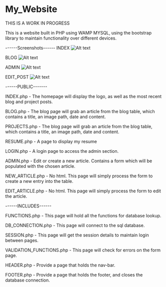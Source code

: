 # My_Website
THIS IS A WORK IN PROGRESS

This is a website built in PHP using WAMP MYSQL, using the bootstrap library to maintain functionality over different devices.

------Screenshots------
INDEX
![Alt text](https://github.com/bamsargeant/My_Website/tree/master/public/uploads/index_ss.png?raw=true "Index.php")

BLOG
![Alt text](https://github.com/bamsargeant/My_Website/tree/master/public/uploads/blog_ss.png?raw=true "Index.php")

ADMIN
![Alt text](https://github.com/bamsargeant/My_Website/tree/master/public/uploads/admin_ss.png?raw=true "Index.php")

EDIT_POST
![Alt text](https://github.com/bamsargeant/My_Website/tree/master/public/uploads/edit_ss.png?raw=true "Index.php")

------PUBLIC-------

INDEX.php     - The homepage will display the logo, as well as the most recent blog and project posts.

BLOG.php      - The blog page will grab an article from the blog table, which contains a title, an image path, date and content.

PROJECTS.php  - The blog page will grab an article from the blog table, which contains a title, an image path, date and content.

RESUME.php - A page to display my resume

LOGIN.php - A login page to access the admin section.

ADMIN.php - Edit or create a new article. Contains a form which will be populated with the chosen article.

NEW_ARTICLE.php - No html. This page will simply process the form to create a new entry into the table.

EDIT_ARTICLE.php - No html. This page will simply process the form to edit the article.

------INCLUDES------

FUNCTIONS.php - This page will hold all the functions for database lookup.

DB_CONNECTION.php - This page will connect to the sql database.

SESSION.php - This page will get the session details to maintain login between pages.

VALIDATION_FUNCTIONS.php - This page will check for errors on the form page.

HEADER.php - Provide a page that holds the nav-bar.

FOOTER.php - Provide a page that holds the footer, and closes the database connection.
